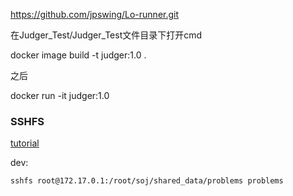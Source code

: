 https://github.com/jpswing/Lo-runner.git

在Judger_Test/Judger_Test文件目录下打开cmd

docker image build -t judger:1.0 .

之后

docker run -it judger:1.0

### SSHFS
[tutorial](https://www.linode.com/docs/networking/ssh/using-sshfs-on-linux/)

dev:
```
sshfs root@172.17.0.1:/root/soj/shared_data/problems problems
```